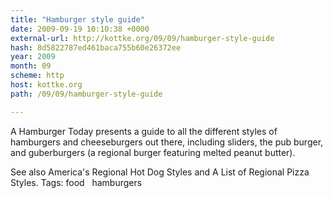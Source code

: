 ```yaml
---
title: "Hamburger style guide"
date: 2009-09-19 10:10:38 +0000
external-url: http://kottke.org/09/09/hamburger-style-guide
hash: 8d5822787ed461baca755b60e26372ee
year: 2009
month: 09
scheme: http
host: kottke.org
path: /09/09/hamburger-style-guide

---
```


A Hamburger Today presents a guide to all the different styles of hamburgers and cheeseburgers out there, including sliders, the pub burger, and guberburgers (a regional burger featuring melted peanut butter).


See also America's Regional Hot Dog Styles and A List of Regional Pizza Styles.
 Tags: food   hamburgers
